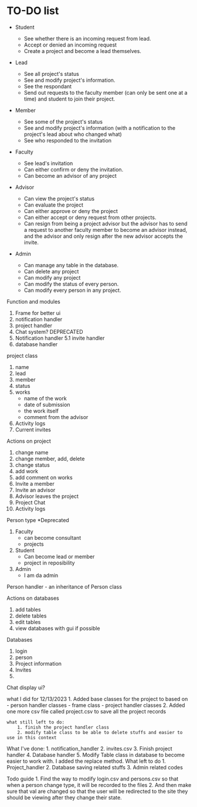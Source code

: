 # **TO-DO list**
- Student
    - See whether there is an incoming request from lead.
    - Accept or denied an incoming request
    - Create a project and become a lead themselves. 

- Lead
    - See all project's status
    - See and modify project's information.
    - See the respondant
    - Send out requests to the faculty member (can only be sent one at a time) and student to join their project.

- Member
    - See some of the project's status
    - See and modify project's information (with a notification to the project's lead about who changed what)
    - See who responded to the invitation

- Faculty
    - See lead's invitation
    - Can either confirm or deny the invitation.
    - Can become an advisor of any project

- Advisor
    - Can view the project's status
    - Can evaluate the project
    - Can either approve or deny the project
    - Can either accept or deny request from other projects.
    - Can resign from being a project advisor but the advisor has to send a request to another faculty member to become an advisor instead, and the advisor and only resign after the new advisor accepts the invite.

- Admin 
    - Can manage any table in the database.
    - Can delete any project
    - Can modify any project
    - Can modify the status of every person.
    - Can modify every person in any project.



Function and modules
1. Frame for better ui
2. notification handler
3. project handler
4. Chat system? DEPRECATED
5. Notification handler 
    5.1 invite handler
6. database handler


project class
1. name
2. lead
3. member
4. status
5. works
    - name of the work
    - date of submission
    - the work itself
    - comment from the advisor
6. Activity logs
7. Current invites

Actions on project
1. change name
2. change member, add, delete
3. change status
4. add work
5. add comment on works
6. Invite a member
7. Invite an advisor
8. Advisor leaves the project
9. Project Chat
10. Activity logs


Person type *Deprecated
1. Faculty
    - can become consultant
    - projects
2. Student
    - Can become lead or member
    - project in reposibility
3. Admin
    - I am da admin

Person handler - an inheritance of Person class

Actions on databases
1. add tables
2. delete tables
3. edit tables
4. view databases with gui if possible

Databases
1. login
2. person
3. Project information
4. Invites
5. 

Chat display ui?




what I did for 12/13/2023
    1. Added base classes for the project to based on
        - person handler classes
        - frame class
        - project handler classes
    2. Added one more csv file called project.csv to save all the project records

    what still left to do:
        1. finish the project handler class
        2. modify table class to be able to delete stuffs and easier to use in this context

What I've done:
    1. notification_handler
    2. invites.csv
    3. Finish project handler
    4. Database handler
    5. Modify Table class in database to become easier to work with. I added the replace method.
What left to do
    1. Project_handler
    2. Database saving related stuffs
    3. Admin related codes

Todo guide
    1. Find the way to modify login.csv and persons.csv so that when a person change type, it will be recorded to the files
    2. And then make sure that val are changed so that the user will be redirected to the site they should be viewing after they change their state.